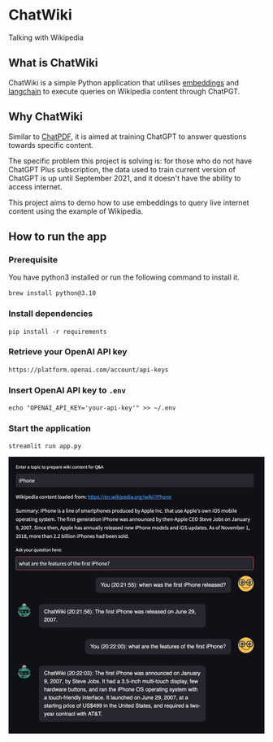 # ChatWiki

Talking with Wikipedia

## What is ChatWiki

ChatWiki is a simple Python application that utilises [embeddings](https://platform.openai.com/docs/guides/embeddings) and [langchain](https://github.com/hwchase17/langchain) to execute queries on Wikipedia content through ChatPGT. 

## Why ChatWiki

Similar to [ChatPDF](https://github.com/mlin6436/chatpdf/tree/main), it is aimed at training ChatGPT to answer questions towards specific content. 

The specific problem this project is solving is: for those who do not have ChatGPT Plus subscription, the data used to train current version of ChatGPT is up until September 2021, and it doesn't have the ability to access internet. 

This project aims to demo how to use embeddings to query live internet content using the example of Wikipedia.

## How to run the app

### Prerequisite

You have python3 installed or run the following command to install it.
```
brew install python@3.10
```

### Install dependencies

```
pip install -r requirements
```

### Retrieve your OpenAI API key

```
https://platform.openai.com/account/api-keys
```

### Insert OpenAI API key to `.env`

```
echo "OPENAI_API_KEY='your-api-key'" >> ~/.env
```

### Start the application

```
streamlit run app.py
```

![Screenshot](chatwiki-demo.png)